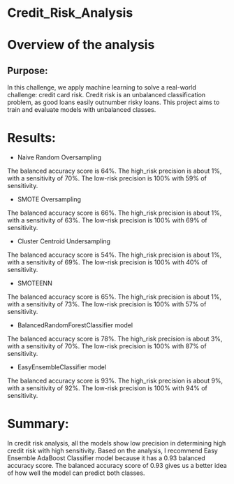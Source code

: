 # Credit_Risk_Analysis

# Overview of the analysis

## Purpose:

In this challenge, we apply machine learning to solve a real-world challenge: credit card risk. Credit risk is an unbalanced classification problem, as good loans easily outnumber risky loans. 
This project aims to train and evaluate models with unbalanced classes.

# Results: 

* Naive Random Oversampling

The balanced accuracy score is 64%.
The high_risk precision is about 1%, with a sensitivity of 70%.
The low-risk precision is 100% with 59% of sensitivity.

* SMOTE Oversampling

The balanced accuracy score is 66%.
The high_risk precision is about 1%, with a sensitivity of 63%.
The low-risk precision is 100% with 69% of sensitivity.

* Cluster Centroid Undersampling

The balanced accuracy score is 54%.
The high_risk precision is about 1%, with a sensitivity of 69%.
The low-risk precision is 100% with 40% of sensitivity.

* SMOTEENN 

The balanced accuracy score is 65%.
The high_risk precision is about 1%, with a sensitivity of 73%.
The low-risk precision is 100% with 57% of sensitivity.

* BalancedRandomForestClassifier model

The balanced accuracy score is 78%.
The high_risk precision is about 3%, with a sensitivity of 70%.
The low-risk precision is 100% with 87% of sensitivity.

* EasyEnsembleClassifier model

The balanced accuracy score is 93%.
The high_risk precision is about 9%, with a sensitivity of 92%.
The low-risk precision is 100% with 94% of sensitivity.

# Summary:

In credit risk analysis, all the models show low precision in determining high credit risk with high sensitivity.
Based on the analysis, I recommend  Easy Ensemble AdaBoost Classifier model because it has a 0.93 balanced accuracy score. The balanced accuracy score of 0.93 gives us a better idea of how well the model can predict both classes.
